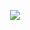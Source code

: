 <p align="center">
  <img src="https://i.pinimg.com/originals/b1/46/de/b146de1718b865c5cdcff68d6e8f5378.gif"/>
</p>
